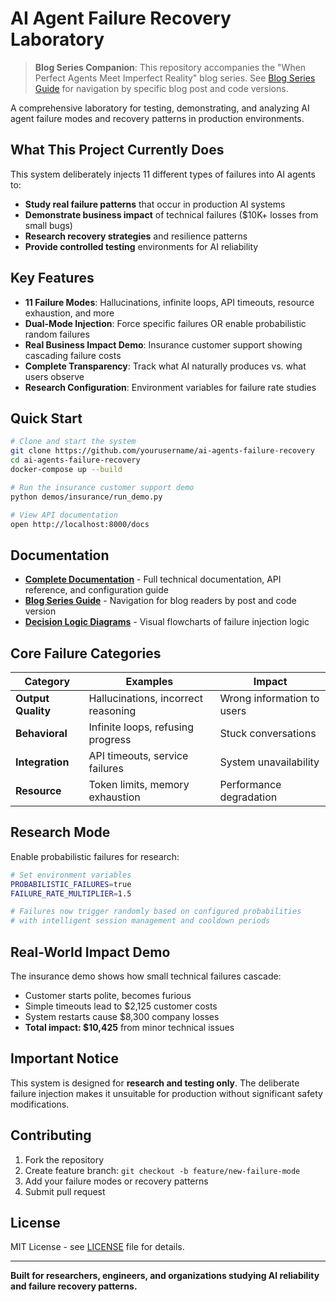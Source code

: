 # AI Agent Failure Recovery Laboratory

> **Blog Series Companion**: This repository accompanies the "When Perfect Agents Meet Imperfect Reality" blog series. See [Blog Series Guide](docs/blog-series-guide.md) for navigation by specific blog post and code versions.

A comprehensive laboratory for testing, demonstrating, and analyzing AI agent failure modes and recovery patterns in production environments.

## What This Project Currently Does

This system deliberately injects 11 different types of failures into AI agents to:
- **Study real failure patterns** that occur in production AI systems
- **Demonstrate business impact** of technical failures ($10K+ losses from small bugs)
- **Research recovery strategies** and resilience patterns
- **Provide controlled testing** environments for AI reliability

## Key Features

- **11 Failure Modes**: Hallucinations, infinite loops, API timeouts, resource exhaustion, and more
- **Dual-Mode Injection**: Force specific failures OR enable probabilistic random failures
- **Real Business Impact Demo**: Insurance customer support showing cascading failure costs
- **Complete Transparency**: Track what AI naturally produces vs. what users observe
- **Research Configuration**: Environment variables for failure rate studies

## Quick Start

```bash
# Clone and start the system
git clone https://github.com/yourusername/ai-agents-failure-recovery
cd ai-agents-failure-recovery
docker-compose up --build

# Run the insurance customer support demo
python demos/insurance/run_demo.py

# View API documentation
open http://localhost:8000/docs
```

## Documentation

- **[Complete Documentation](docs/README-1.md)** - Full technical documentation, API reference, and configuration guide
- **[Blog Series Guide](docs/blog-series-guide.md)** - Navigation for blog readers by post and code version
- **[Decision Logic Diagrams](diagrams/)** - Visual flowcharts of failure injection logic

## Core Failure Categories

| Category | Examples | Impact |
|----------|----------|---------|
| **Output Quality** | Hallucinations, incorrect reasoning | Wrong information to users |
| **Behavioral** | Infinite loops, refusing progress | Stuck conversations |
| **Integration** | API timeouts, service failures | System unavailability |
| **Resource** | Token limits, memory exhaustion | Performance degradation |

## Research Mode

Enable probabilistic failures for research:

```bash
# Set environment variables
PROBABILISTIC_FAILURES=true
FAILURE_RATE_MULTIPLIER=1.5

# Failures now trigger randomly based on configured probabilities
# with intelligent session management and cooldown periods
```

## Real-World Impact Demo

The insurance demo shows how small technical failures cascade:
- Customer starts polite, becomes furious
- Simple timeouts lead to $2,125 customer costs
- System restarts cause $8,300 company losses
- **Total impact: $10,425** from minor technical issues

## Important Notice

This system is designed for **research and testing only**. The deliberate failure injection makes it unsuitable for production without significant safety modifications.

## Contributing

1. Fork the repository
2. Create feature branch: `git checkout -b feature/new-failure-mode`
3. Add your failure modes or recovery patterns
4. Submit pull request

## License

MIT License - see [LICENSE](LICENSE) file for details.

---

**Built for researchers, engineers, and organizations studying AI reliability and failure recovery patterns.**